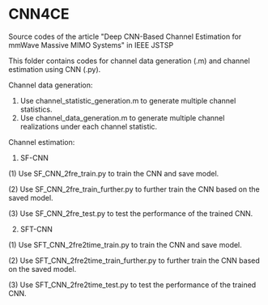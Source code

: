 # CNN4CE
Source codes of the article "Deep CNN-Based Channel Estimation for mmWave Massive MIMO Systems" in IEEE JSTSP

This folder contains codes for channel data generation (.m) and channel estimation using CNN (.py). 

Channel data generation:
1. Use channel_statistic_generation.m to generate multiple channel statistics.
2. Use channel_data_generation.m to generate multiple channel realizations under each channel statistic.

Channel estimation:
1. SF-CNN

(1) Use SF_CNN_2fre_train.py to train the CNN and save model.

(2) Use SF_CNN_2fre_train_further.py to further train the CNN based on the saved model.

(3) Use SF_CNN_2fre_test.py to test the performance of the trained CNN.

2. SFT-CNN

(1) Use SFT_CNN_2fre2time_train.py to train the CNN and save model.

(2) Use SFT_CNN_2fre2time_train_further.py to further train the CNN based on the saved model.

(3) Use SFT_CNN_2fre2time_test.py to test the performance of the trained CNN.
